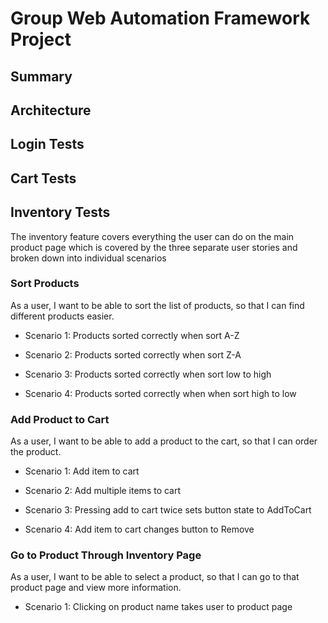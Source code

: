 # Group Web Automation Framework Project

## Summary



## Architecture



## Login Tests



## Cart Tests



## Inventory Tests

The inventory feature covers everything the user can do on the main product page which is covered by the three separate user stories and broken down into individual scenarios

### Sort Products

As a user, I want to be able to sort the list of products, so that I can find different products easier.

- Scenario 1: Products sorted correctly when sort A-Z 

- Scenario 2: Products sorted correctly when sort Z-A

- Scenario 3: Products sorted correctly when sort low to high

- Scenario 4: Products sorted correctly when when sort high to low

### Add Product to Cart

As a user, I want to be able to add a product to the cart, so that I can order the product.

- Scenario 1: Add item to cart

- Scenario 2: Add multiple items to cart

- Scenario 3: Pressing add to cart twice sets button state to AddToCart

- Scenario 4: Add item to cart changes button to Remove

### Go to Product Through Inventory Page

As a user, I want to be able to select a product, so that I can go to that product page and view more information.

- Scenario 1: Clicking on product name takes user to product page 

## 

